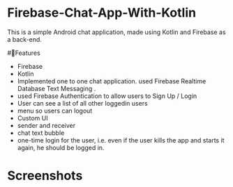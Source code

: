 # Firebase-Chat-App-With-Kotlin

This is a simple Android chat application, made using Kotlin and Firebase as a back-end.

#📲Features

- Firebase
- Kotlin
- Implemented one to one chat application. used Firebase Realtime Database Text Messaging .
- used Firebase Authentication to allow users to Sign Up / Login
- User can see a list of all other loggedin users
- menu so users can logout
- Custom UI
- sender and receiver
- chat text bubble
- one-time login for the user, i.e. even if the user kills the app and starts it again, he should be logged in.

# Screenshots
